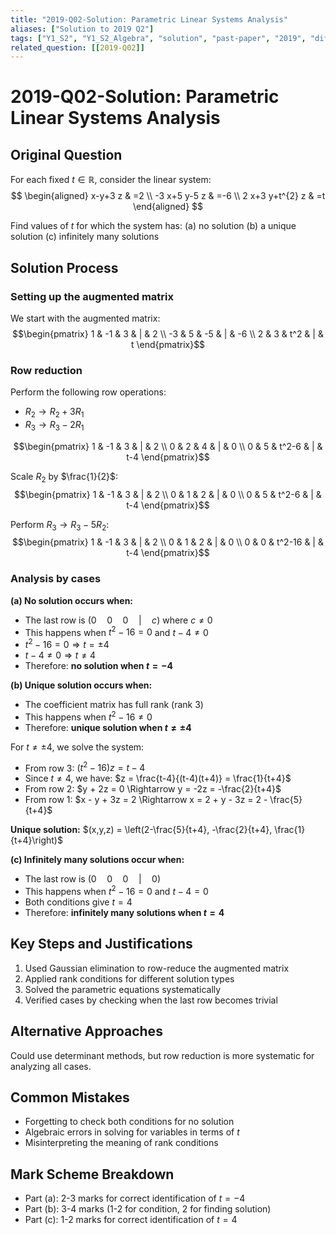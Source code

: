 ```yaml
---
title: "2019-Q02-Solution: Parametric Linear Systems Analysis"
aliases: ["Solution to 2019 Q2"]
tags: ["Y1_S2", "Y1_S2_Algebra", "solution", "past-paper", "2019", "difficulty-standard", "linear-systems", "parametric", "gaussian-elimination"]
related_question: [[2019-Q02]]
---
```


# 2019-Q02-Solution: Parametric Linear Systems Analysis

## Original Question
For each fixed $t \in \mathbb{R}$, consider the linear system:
$$
\begin{aligned}
x-y+3 z & =2 \\
-3 x+5 y-5 z & =-6 \\
2 x+3 y+t^{2} z & =t
\end{aligned}
$$

Find values of $t$ for which the system has:
(a) no solution
(b) a unique solution
(c) infinitely many solutions

## Solution Process

### Setting up the augmented matrix
We start with the augmented matrix:
$$\begin{pmatrix} 1 & -1 & 3 & | & 2 \\ -3 & 5 & -5 & | & -6 \\ 2 & 3 & t^2 & | & t \end{pmatrix}$$

### Row reduction
Perform the following row operations:
- $R_2 \rightarrow R_2 + 3R_1$
- $R_3 \rightarrow R_3 - 2R_1$

$$\begin{pmatrix} 1 & -1 & 3 & | & 2 \\ 0 & 2 & 4 & | & 0 \\ 0 & 5 & t^2-6 & | & t-4 \end{pmatrix}$$

Scale $R_2$ by $\frac{1}{2}$:
$$\begin{pmatrix} 1 & -1 & 3 & | & 2 \\ 0 & 1 & 2 & | & 0 \\ 0 & 5 & t^2-6 & | & t-4 \end{pmatrix}$$

Perform $R_3 \rightarrow R_3 - 5R_2$:
$$\begin{pmatrix} 1 & -1 & 3 & | & 2 \\ 0 & 1 & 2 & | & 0 \\ 0 & 0 & t^2-16 & | & t-4 \end{pmatrix}$$

### Analysis by cases

**(a) No solution occurs when:**
- The last row is $(0 \quad 0 \quad 0 \quad | \quad c)$ where $c \neq 0$
- This happens when $t^2-16=0$ and $t-4 \neq 0$
- $t^2-16=0 \Rightarrow t=\pm 4$
- $t-4 \neq 0 \Rightarrow t \neq 4$
- Therefore: **no solution when $t=-4$**

**(b) Unique solution occurs when:**
- The coefficient matrix has full rank (rank 3)
- This happens when $t^2-16 \neq 0$
- Therefore: **unique solution when $t \neq \pm 4$**

For $t \neq \pm 4$, we solve the system:
- From row 3: $(t^2-16)z = t-4$
- Since $t \neq 4$, we have: $z = \frac{t-4}{(t-4)(t+4)} = \frac{1}{t+4}$
- From row 2: $y + 2z = 0 \Rightarrow y = -2z = -\frac{2}{t+4}$
- From row 1: $x - y + 3z = 2 \Rightarrow x = 2 + y - 3z = 2 - \frac{5}{t+4}$

**Unique solution:** $(x,y,z) = \left(2-\frac{5}{t+4}, -\frac{2}{t+4}, \frac{1}{t+4}\right)$

**(c) Infinitely many solutions occur when:**
- The last row is $(0 \quad 0 \quad 0 \quad | \quad 0)$
- This happens when $t^2-16=0$ and $t-4=0$
- Both conditions give $t=4$
- Therefore: **infinitely many solutions when $t=4$**

## Key Steps and Justifications
1. Used Gaussian elimination to row-reduce the augmented matrix
2. Applied rank conditions for different solution types
3. Solved the parametric equations systematically
4. Verified cases by checking when the last row becomes trivial

## Alternative Approaches
Could use determinant methods, but row reduction is more systematic for analyzing all cases.

## Common Mistakes
- Forgetting to check both conditions for no solution
- Algebraic errors in solving for variables in terms of $t$
- Misinterpreting the meaning of rank conditions

## Mark Scheme Breakdown
- Part (a): 2-3 marks for correct identification of $t=-4$
- Part (b): 3-4 marks (1-2 for condition, 2 for finding solution)
- Part (c): 1-2 marks for correct identification of $t=4$